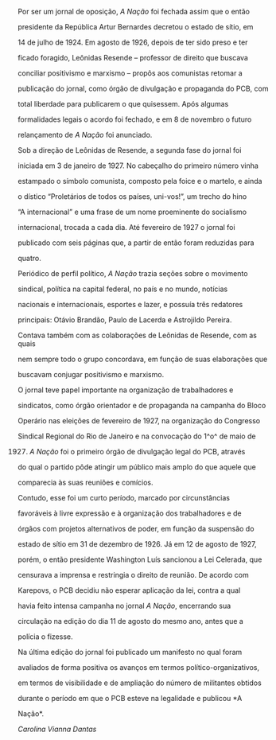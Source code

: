 

Por ser um jornal de oposição, *A Nação* foi fechada assim que o então

presidente da República Artur Bernardes decretou o estado de sítio, em

14 de julho de 1924. Em agosto de 1926, depois de ter sido preso e ter

ficado foragido, Leônidas Resende – professor de direito que buscava

conciliar positivismo e marxismo – propôs aos comunistas retomar a

publicação do jornal, como órgão de divulgação e propaganda do PCB, com

total liberdade para publicarem o que quisessem. Após algumas

formalidades legais o acordo foi fechado, e em 8 de novembro o futuro

relançamento de *A Nação* foi anunciado.



Sob a direção de Leônidas de Resende, a segunda fase do jornal foi

iniciada em 3 de janeiro de 1927. No cabeçalho do primeiro número vinha

estampado o símbolo comunista, composto pela foice e o martelo, e ainda

o dístico “Proletários de todos os países, uni-vos!”, um trecho do hino

“A internacional” e uma frase de um nome proeminente do socialismo

internacional, trocada a cada dia. Até fevereiro de 1927 o jornal foi

publicado com seis páginas que, a partir de então foram reduzidas para

quatro.



Periódico de perfil político, *A Nação* trazia seções sobre o movimento

sindical, política na capital federal, no país e no mundo, notícias

nacionais e internacionais, esportes e lazer, e possuía três redatores

principais: Otávio Brandão, Paulo de Lacerda e Astrojildo Pereira.

Contava também com as colaborações de Leônidas de Resende, com as quais

nem sempre todo o grupo concordava, em função de suas elaborações que

buscavam conjugar positivismo e marxismo.



O jornal teve papel importante na organização de trabalhadores e

sindicatos, como órgão orientador e de propaganda na campanha do Bloco

Operário nas eleições de fevereiro de 1927, na organização do Congresso

Sindical Regional do Rio de Janeiro e na convocação do 1^o^ de maio de

1927. *A Nação* foi o primeiro órgão de divulgação legal do PCB, através

do qual o partido pôde atingir um público mais amplo do que aquele que

comparecia às suas reuniões e comícios.



Contudo, esse foi um curto período, marcado por circunstâncias

favoráveis à livre expressão e à organização dos trabalhadores e de

órgãos com projetos alternativos de poder, em função da suspensão do

estado de sítio em 31 de dezembro de 1926. Já em 12 de agosto de 1927,

porém, o então presidente Washington Luís sancionou a Lei Celerada, que

censurava a imprensa e restringia o direito de reunião. De acordo com

Karepovs, o PCB decidiu não esperar aplicação da lei, contra a qual

havia feito intensa campanha no jornal *A Nação*, encerrando sua

circulação na edição do dia 11 de agosto do mesmo ano, antes que a

polícia o fizesse.



Na última edição do jornal foi publicado um manifesto no qual foram

avaliados de forma positiva os avanços em termos político-organizativos,

em termos de visibilidade e de ampliação do número de militantes obtidos

durante o período em que o PCB esteve na legalidade e publicou *A

Nação*.



*Carolina Vianna Dantas*



